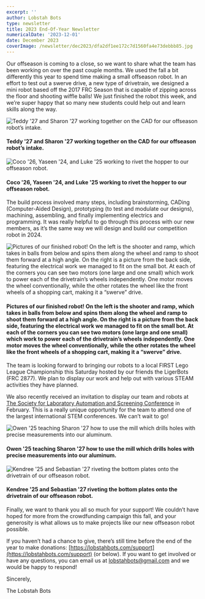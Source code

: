 ```yaml
---
excerpt: ''
author: Lobstah Bots
type: newsletter
title: 2023 End-Of-Year Newsletter
numericalDate: '2023-12-01'
date: December 2023
coverImage: /newsletter/dec2023/dfa2df1ee172c7d1560fa4e73debbb85.jpg
---
```


Our offseason is coming to a close, so we want to share what the team has been working on over the past couple months. We used the fall a bit differently this year to spend time making a small offseason robot. In an effort to test out a swerve drive, a new type of drivetrain, we designed a mini robot based off the 2017 FRC Season that is capable of zipping across the floor and shooting wiffle balls! We just finished the robot this week, and we’re super happy that so many new students could help out and learn skills along the way.

![Teddy '27 and Sharon '27 working together on the CAD for our offseason robot’s intake.](/newsletter/dec2023/dfa2df1ee172c7d1560fa4e73debbb85.jpg)
#### Teddy '27 and Sharon '27 working together on the CAD for our offseason robot’s intake.

![Coco '26, Yaseen '24, and Luke '25 working to rivet the hopper to our offseason robot.](/newsletter/dec2023/fdfa963778a7a92fac329b18bb590961.jpg)
#### Coco '26, Yaseen '24, and Luke '25 working to rivet the hopper to our offseason robot.

The build process involved many steps, including brainstorming, CADing (Computer-Aided Design), prototyping (to test and modulate our designs), machining, assembling, and finally implementing electrics and programming. It was really helpful to go through this process with our new members, as it’s the same way we will design and build our competition robot in 2024. 

![Pictures of our finished robot! On the left is the shooter and ramp, which takes in balls from below and spins them along the wheel and ramp to shoot them forward at a high angle. On the right is a picture from the back side, featuring the electrical work we managed to fit on the small bot. At each of the corners you can see two motors (one large and one small) which work to power each of the drivetrain’s wheels independently. One motor moves the wheel conventionally, while the other rotates the wheel like the front wheels of a shopping cart, making it a “swerve” drive.](/newsletter/dec2023/9c942fd9655953c77738f2290da7a082.png)
#### Pictures of our finished robot! On the left is the shooter and ramp, which takes in balls from below and spins them along the wheel and ramp to shoot them forward at a high angle. On the right is a picture from the back side, featuring the electrical work we managed to fit on the small bot. At each of the corners you can see two motors (one large and one small) which work to power each of the drivetrain’s wheels independently. One motor moves the wheel conventionally, while the other rotates the wheel like the front wheels of a shopping cart, making it a “swerve” drive.

The team is looking forward to bringing our robots to a local FIRST Lego League Championship this Saturday hosted by our friends the LigerBots (FRC 2877). We plan to display our work and help out with various STEAM activities they have planned.

We also recently received an invitation to display our team and robots at [The Society for Laboratory Automation and Screening Conference](https://www.slas.org/events-calendar/slas2024-international-conference-and-exhibition/) in February. This is a really unique opportunity for the team to attend one of the largest international STEM conferences. We can’t wait to go!

![Owen '25 teaching Sharon '27 how to use the mill which drills holes with precise measurements into our aluminum.](/newsletter/dec2023/6e09d52842a0b4bd6601ad76a6138878.jpg)
#### Owen '25 teaching Sharon '27 how to use the mill which drills holes with precise measurements into our aluminum.

![Kendree '25 and Sebastian '27 riveting the bottom plates onto the drivetrain of our offseason robot.](/newsletter/dec2023/307dcc9d8380f957b5f7cd143ebd3398.jpg)
#### Kendree '25 and Sebastian '27 riveting the bottom plates onto the drivetrain of our offseason robot.

Finally, we want to thank you all so much for your support! We couldn’t have hoped for more from the crowdfunding campaign this fall, and your generosity is what allows us to make projects like our new offseason robot possible.

If you haven’t had a chance to give, there’s still time before the end of the year to make donations: [https://lobstahbots.com/support](https://lobstahbots.com/support) (or below). If you want to get involved or have any questions, you can email us at [lobstahbots@gmail.com](mailto:lobstahbots@gmail.com) and we would be happy to respond!

Sincerely,

The Lobstah Bots


